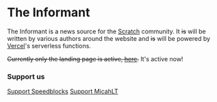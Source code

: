 # The Informant

The Informant is a news source for the [Scratch](https://scratch.mit.edu/) community.  It ~~is~~ will be written by various authors around the website and ~~is~~ will be powered by [Vercel](https://vercel.com)'s serverless functions.

~~Currently only the landing page is active, [here](https://informant.micahlindley.com).~~ It's active now!

### Support us

[Support Speedblocks](https://buymeacoff.ee/spdblx) [Support MicahLT](https://buymeacoff.ee/micahlt)
